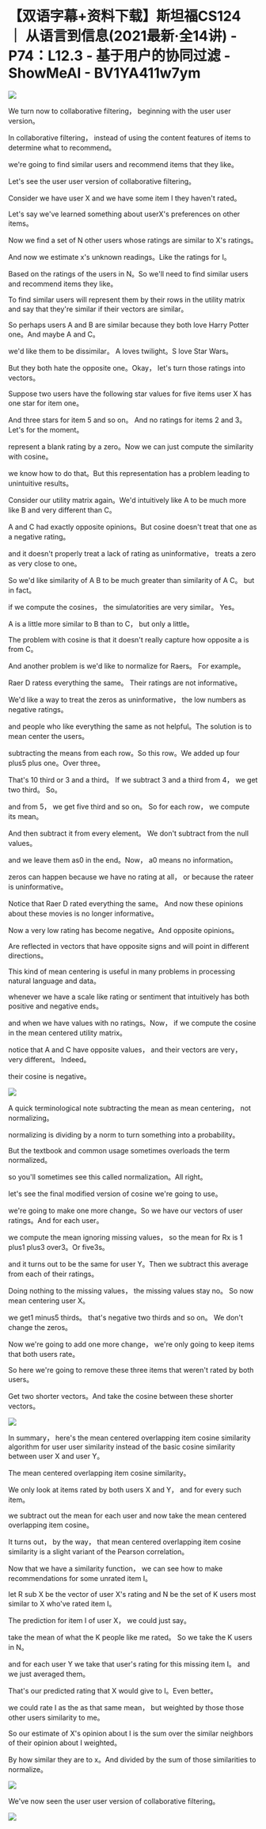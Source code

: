 # 【双语字幕+资料下载】斯坦福CS124 ｜ 从语言到信息(2021最新·全14讲) - P74：L12.3 - 基于用户的协同过滤 - ShowMeAI - BV1YA411w7ym

![](img/c96152244b949d440d2f818ee1c93dec_0.png)

We turn now to collaborative filtering， beginning with the user user version。

In collaborative filtering， instead of using the content features of items to determine what to recommend。

 we're going to find similar users and recommend items that they like。

Let's see the user user version of collaborative filtering。

Consider we have user X and we have some item I they haven't rated。

Let's say we've learned something about userX's preferences on other items。

Now we find a set of N other users whose ratings are similar to X's ratings。

And now we estimate x's unknown readings。Like the ratings for I。

Based on the ratings of the users in N。So we'll need to find similar users and recommend items they like。

To find similar users will represent them by their rows in the utility matrix and say that they're similar if their vectors are similar。

So perhaps users A and B are similar because they both love Harry Potter one。And maybe A and C。

 we'd like them to be dissimilar。 A loves twilight。S love Star Wars。

But they both hate the opposite one。Okay， let's turn those ratings into vectors。

 Suppose two users have the following star values for five items user X has one star for item one。

And three stars for item 5 and so on。 And no ratings for items 2 and 3。Let's for the moment。

 represent a blank rating by a zero。Now we can just compute the similarity with cosine。

 we know how to do that。But this representation has a problem leading to unintuitive results。

Consider our utility matrix again。We'd intuitively like A to be much more like B and very different than C。

 A and C had exactly opposite opinions。But cosine doesn't treat that one as a negative rating。

 and it doesn't properly treat a lack of rating as uninformative， treats a zero as very close to one。

So we'd like similarity of A B to be much greater than similarity of A C。 but in fact。

 if we compute the cosines， the simulatorities are very similar。 Yes。

 A is a little more similar to B than to C， but only a little。

The problem with cosine is that it doesn't really capture how opposite a is from C。

And another problem is we'd like to normalize for Raers。 For example。

 Raer D ratess everything the same。 Their ratings are not informative。

We'd like a way to treat the zeros as uninformative， the low numbers as negative ratings。

 and people who like everything the same as not helpful。The solution is to mean center the users。

 subtracting the means from each row。So this row。We added up four plus5 plus one。Over three。

That's 10 third or 3 and a third。 If we subtract 3 and a third from 4， we get two third。 So。

 and from 5， we get five third and so on。 So for each row， we compute its mean。

And then subtract it from every element。 We don't subtract from the null values。

 and we leave them as0 in the end。Now， a0 means no information。

 zeros can happen because we have no rating at all， or because the rateer is uninformative。

 Notice that Raer D rated everything the same。 And now these opinions about these movies is no longer informative。

Now a very low rating has become negative。And opposite opinions。

Are reflected in vectors that have opposite signs and will point in different directions。

This kind of mean centering is useful in many problems in processing natural language and data。

 whenever we have a scale like rating or sentiment that intuitively has both positive and negative ends。

 and when we have values with no ratings。Now， if we compute the cosine in the mean centered utility matrix。

 notice that A and C have opposite values， and their vectors are very， very different。 Indeed。

 their cosine is negative。

![](img/c96152244b949d440d2f818ee1c93dec_2.png)

A quick terminological note subtracting the mean as mean centering， not normalizing。

 normalizing is dividing by a norm to turn something into a probability。

But the textbook and common usage sometimes overloads the term normalized。

 so you'll sometimes see this called normalization。All right。

 let's see the final modified version of cosine we're going to use。

 we're going to make one more change。So we have our vectors of user ratings。And for each user。

 we compute the mean ignoring missing values， so the mean for Rx is 1 plus1 plus3 over3。Or five3s。

 and it turns out to be the same for user Y。Then we subtract this average from each of their ratings。

Doing nothing to the missing values， the missing values stay no。 So now mean centering user X。

 we get1 minus5 thirds。 that's negative two thirds and so on。 We don't change the zeros。

Now we're going to add one more change， we're only going to keep items that both users rate。

So here we're going to remove these three items that weren't rated by both users。

Get two shorter vectors。And take the cosine between these shorter vectors。



![](img/c96152244b949d440d2f818ee1c93dec_4.png)

In summary， here's the mean centered overlapping item cosine similarity algorithm for user user similarity instead of the basic cosine similarity between user X and user Y。

The mean centered overlapping item cosine similarity。

 We only look at items rated by both users X and Y， and for every such item。

 we subtract out the mean for each user and now take the mean centered overlapping item cosine。

It turns out， by the way， that mean centered overlapping item cosine similarity is a slight variant of the Pearson correlation。

Now that we have a similarity function， we can see how to make recommendations for some unrated item I。

 let R sub X be the vector of user X's rating and N be the set of K users most similar to X who've rated item I。

The prediction for item I of user X， we could just say。

 take the mean of what the K people like me rated。 So we take the K users in N。

 and for each user Y we take that user's rating for this missing item I。 and we just averaged them。

 That's our predicted rating that X would give to I。Even better。

 we could rate I as the as that same mean， but weighted by those those other users similarity to me。

 So our estimate of X's opinion about I is the sum over the similar neighbors of their opinion about I weighted。

By how similar they are to x。And divided by the sum of those similarities to normalize。



![](img/c96152244b949d440d2f818ee1c93dec_6.png)

We've now seen the user user version of collaborative filtering。



![](img/c96152244b949d440d2f818ee1c93dec_8.png)